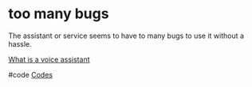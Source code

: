 # too many bugs
The assistant or service seems to have to many bugs to use it without a hassle.

[What is a voice assistant](output/themes/What%20is%20a%20voice%20assistant.md)

#code [Codes](output/codes/Codes.md)